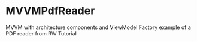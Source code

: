 # MVVMPdfReader
MVVM with architecture components and ViewModel Factory example of a PDF reader from RW Tutorial
